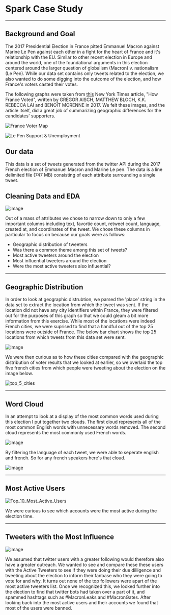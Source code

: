 # Spark Case Study
------------------------------------------------------
## Background and Goal
The 2017 Presidential Election in France pitted Emmanuel Macron against Marine Le Pen against each other in a fight for the heart of France and it's relationship with the EU. Similar to other recent election in Europe and around the world, one of the foundational arguments in this election centered around the larger question of globalism (Macron) v. nationalism (Le Pen). While our data set contains only tweets related to the election, we also wanted to do some digging into the outcome of the election, and how France's voters casted their votes. 

The following graphs were taken from [this](https://www.nytimes.com/interactive/2017/05/07/world/europe/france-election-results-maps.html?mtrref=www.google.com&assetType=REGIWALL) New York Times article, "How France Voted", written by GREGOR AISCH, MATTHEW BLOCH, K.K. REBECCA LAI and BENOÎT MORENNE in 2017. We felt these images, and the article itself, did a great job of summarizing geographic differences for the candidates' supporters.

![France Voter Map](images/france_map.png)

![Le Pen Support & Unemployment](images/le_pen_support.png)

## Our data
This data is a set of tweets generated from the twitter API during the 2017 French election of Emmanuel Macron and Marine Le pen. The data is a line delimited file (747 MB) consisting of each attribute surrounding a single tweet.


## Cleaning Data and EDA
![image](images/get_data.png)

Out of a mass of attributes we chose to narrow down to only a few important columns including text, favortie count, retweet count, language, created at, and coordinates of the tweet. We chose these columns in particular to focus on because our goals were as follows:

* Geographic distribution of tweeters
* Was there a common theme among this set of tweets?
* Most active tweeters around the election 
* Most influential tweeters around the election
* Were the most active tweeters also influential?


--------------------------------------------------
## Geographic Distribution
In order to look at geographic distrubtion, we parsed the 'place' string in the data set to extract the location from which the tweet was sent. If the location did not have any city identifiers within France, they were filtered out for the purposes of this graph so that we could gleam a bit more information from this exercise. While most of the locations were indeed French cities, we were suprised to find that a handful out of the top 25 locations were outside of France. The below bar chart shows the top 25 locations from which tweets from this data set were sent.

![image](images/NYT_image_cities1.png)

We were then curious as to how these cities compared with the geographic distribution of voter results that we looked at earlier, so we overlaid the top five french cities from which people were tweeting about the election on the image below.

![top_5_cities](images/top_tweeting_cities.png)

--------------------------------------------------

## Word Cloud 

In an attempt to look at a display of the most common words used during this election I put together two clouds. The first cloud represents all of the most common English words with unnecessary words removed. The second cloud represents the most commonly used French words.


 

![image](images/english_cloud.png)

By filtering the language of each tweet, we were able to seperate english and french. So for any french speakers here's that cloud.


![image](images/french2_cloud.png)






-------------------------------

## Most Active Users

![Top_10_Most_Active_Users](images/Top_10_Most_Active_Users.png)

We were curious to see which accounts were the most active during the election time.



-------------------------------

## Tweeters with the Most Influence

![image](images/twitter_followers.png)

We assumed that twitter users with a greater following would therefore also have a greater outreach. We wanted to see and compare these these users with the Active Tweeters to see if they were doing their due dilligence and tweeting about the election to inform their fanbase who they were going to vote for and why. It turns out none of the top followers were apart of the most active tweeters list. Once we recognized this, we looked further into the election to find that twitter bots had taken over a part of it, and spammed hashtags such as #MacronLeaks and #MacronGates. After looking back into the most active users and their accounts we found that most of the users were banned.